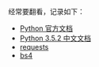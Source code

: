 经常要翻看，记录如下：
* [Python 官方文档](https://docs.python.org/3/)
* [Python 3.5.2 中文文档](http://python.usyiyi.cn/translate/python_352/index.html )
* [requests](http://cn.python-requests.org/zh_CN/latest/ )
* [bs4](https://www.crummy.com/software/BeautifulSoup/bs4/doc.zh/)